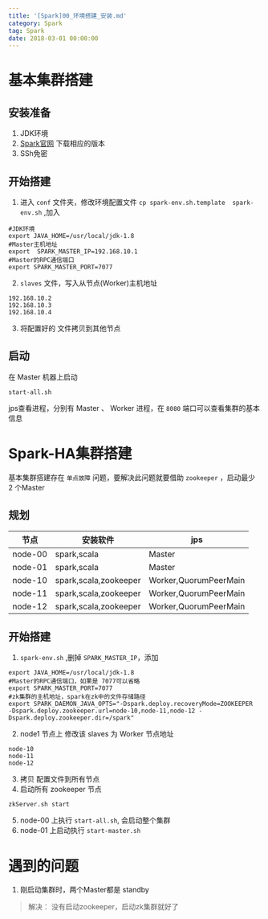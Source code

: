 ```yaml
---
title: '[Spark]00_环境搭建_安装.md'
category: Spark
tag: Spark
date: 2018-03-01 00:00:00
---
```


# 基本集群搭建

## 安装准备

1. JDK环境
2. [Spark官网](http://spark.apache.org/downloads.html) 下载相应的版本
3. SSh免密

## 开始搭建

1. 进入 `conf` 文件夹，修改环境配置文件 `cp spark-env.sh.template  spark-env.sh` ,加入
```
#JDK环境
export JAVA_HOME=/usr/local/jdk-1.8
#Master主机地址
export  SPARK_MASTER_IP=192.168.10.1
#Master的RPC通信端口
export SPARK_MASTER_PORT=7077
```
2. `slaves` 文件，写入从节点(Worker)主机地址
```
192.168.10.2
192.168.10.3
192.168.10.4
```
3. 将配置好的 文件拷贝到其他节点

## 启动

在 Master 机器上启动 
```
start-all.sh
```

jps查看进程，分别有 Master 、 Worker 进程，在 `8080` 端口可以查看集群的基本信息


# Spark-HA集群搭建

基本集群搭建存在 `单点故障` 问题，要解决此问题就要借助  `zookeeper` ，启动最少 2 个Master

## 规划

|节点| 安装软件|  jps |
|---|---|---|
| node-00 | spark,scala |  Master |
| node-01 | spark,scala |  Master |
| node-10 | spark,scala,zookeeper |  Worker,QuorumPeerMain |
| node-11 | spark,scala,zookeeper |  Worker,QuorumPeerMain |
| node-12 | spark,scala,zookeeper |  Worker,QuorumPeerMain |


## 开始搭建

1. `spark-env.sh` ,删掉 `SPARK_MASTER_IP`，添加
```
export JAVA_HOME=/usr/local/jdk-1.8
#Master的RPC通信端口，如果是 7077可以省略
export SPARK_MASTER_PORT=7077
#zk集群的主机地址，spark在zk中的文件存储路径
export SPARK_DAEMON_JAVA_OPTS="-Dspark.deploy.recoveryMode=ZOOKEEPER  -Dspark.deploy.zookeeper.url=node-10,node-11,node-12 -Dspark.deploy.zookeeper.dir=/spark"
```
2. node1 节点上 修改该 slaves 为 Worker 节点地址
```
node-10
node-11
node-12
```
3. 拷贝 配置文件到所有节点
4. 启动所有 zookeeper 节点
```
zkServer.sh start
```
5. node-00 上执行 `start-all.sh`, 会启动整个集群
6. node-01 上启动执行 `start-master.sh`




# 遇到的问题

1. 刚启动集群时，两个Master都是 standby 
> 解决： 没有启动zookeeper，启动zk集群就好了
